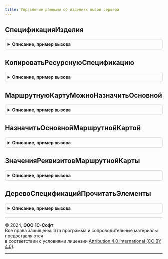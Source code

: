 ```yaml
---
title: Управление данными об изделиях вызов сервера
---
```



## СпецификацияИзделия
<details style="margin: 1em 0; padding: 0.5em; border: 1px solid #ccc; border-radius: 6px;">

<summary style="font-weight: bold; cursor: pointer;">Описание, пример вызова</summary>

```bsl

// Возвращает спецификацию изделия
//
// Параметры:
//  ДанныеОбИзделии             - см. УправлениеДаннымиОбИзделияхКлиентСервер.СтруктураДанныхОбИзделииДляВыбораСпецификации
//  ПараметрыВыбораСпецификаций - см. УправлениеДаннымиОбИзделияхКлиентСервер.ПараметрыВыбораСпецификаций
//
// Возвращаемое значение:
//  Структура, Неопределено - содержит данные спецификации изделия.
//
Функция СпецификацияИзделия(ДанныеОбИзделии, ПараметрыВыбораСпецификаций) Экспорт
```

Пример вызова
```bsl
Результат = УправлениеДаннымиОбИзделияхВызовСервера.СпецификацияИзделия(ДанныеОбИзделии, ПараметрыВыбораСпецификаций) 
```
</details>

## КопироватьРесурснуюСпецификацию
<details style="margin: 1em 0; padding: 0.5em; border: 1px solid #ccc; border-radius: 6px;">

<summary style="font-weight: bold; cursor: pointer;">Описание, пример вызова</summary>

```bsl

// Копирует спецификацию и этапы
//
// Параметры:
//  Источник	- СправочникСсылка.РесурсныеСпецификации - спецификация, которую нужно скопировать.
//
// Возвращаемое значение:
//   СправочникСсылка.РесурсныеСпецификации   - копия спецификации.
//
Функция КопироватьРесурснуюСпецификацию(Источник) Экспорт
```

Пример вызова
```bsl
Результат = УправлениеДаннымиОбИзделияхВызовСервера.КопироватьРесурснуюСпецификацию(Источник) 
```
</details>

## МаршрутнуюКартуМожноНазначитьОсновной
<details style="margin: 1em 0; padding: 0.5em; border: 1px solid #ccc; border-radius: 6px;">

<summary style="font-weight: bold; cursor: pointer;">Описание, пример вызова</summary>

```bsl

// Проверяет, что маршрутную карту можно назначить основной
//
// Параметры:
//  Ссылка			- СправочникСсылка.МаршрутныеКарты - ссылка на маршрутную карту
//  СтруктураОшибки	- Структура - содержит результат проверки:
//								1. ТекстОшибки: причина по которой маршрутная карта не может быть основной.
//
// Возвращаемое значение:
//   Булево   - Истина, если можно назначить основной.
//
Функция МаршрутнуюКартуМожноНазначитьОсновной(Ссылка, СтруктураОшибки) Экспорт
```

Пример вызова
```bsl
Результат = УправлениеДаннымиОбИзделияхВызовСервера.МаршрутнуюКартуМожноНазначитьОсновной(Ссылка, СтруктураОшибки) 
```
</details>

## НазначитьОсновнойМаршрутнойКартой
<details style="margin: 1em 0; padding: 0.5em; border: 1px solid #ccc; border-radius: 6px;">

<summary style="font-weight: bold; cursor: pointer;">Описание, пример вызова</summary>

```bsl

// Назначает маршрутную карту основной для указанного изделия и подразделения
//
// Параметры:
//  СвойстваЗаписи 		- Структура - содержит значения свойств записи
//  НавигационнаяСсылка - Строка - навигационная ссылка на измененную запись.
//  СтруктураОшибки	- Структура - содержит результат проверки
//
// Возвращаемое значение:
//   Булево   - Истина, если маршрутная карта назначена основной.
//
Функция НазначитьОсновнойМаршрутнойКартой(СвойстваЗаписи, НавигационнаяСсылка = Неопределено, СтруктураОшибки = Неопределено) Экспорт
```

Пример вызова
```bsl
Результат = УправлениеДаннымиОбИзделияхВызовСервера.НазначитьОсновнойМаршрутнойКартой(СвойстваЗаписи, НавигационнаяСсылка, СтруктураОшибки);
```
</details>

## ЗначенияРеквизитовМаршрутнойКарты
<details style="margin: 1em 0; padding: 0.5em; border: 1px solid #ccc; border-radius: 6px;">

<summary style="font-weight: bold; cursor: pointer;">Описание, пример вызова</summary>

```bsl

// Получает значения реквизитов маршрутной карты
//
// Параметры:
// 	МаршрутнаяКарта - СправочникСсылка.МаршрутныеКарты
// Возвращаемое значение:
// 	Структура - см. СтруктураРеквизитовМаршрутнойКарты
Функция ЗначенияРеквизитовМаршрутнойКарты(МаршрутнаяКарта) Экспорт
```

Пример вызова
```bsl
Результат = УправлениеДаннымиОбИзделияхВызовСервера.ЗначенияРеквизитовМаршрутнойКарты(МаршрутнаяКарта) 
```
</details>

## ДеревоСпецификацийПрочитатьЭлементы
<details style="margin: 1em 0; padding: 0.5em; border: 1px solid #ccc; border-radius: 6px;">

<summary style="font-weight: bold; cursor: pointer;">Описание, пример вызова</summary>

```bsl

// Получает подчиненные элементы строки дерева спецификаций
//
// Параметры:
//  Идентификатор	 - УникальныйИдентификатор	 - идентификатор строки
//  АдресВХранилище	 - Строка					 - адрес дерева спецификаций во временном хранилище.
//
// Возвращаемое значение:
//   - Массив - подчиненные элементы строки дерева спецификаций.
//
Функция ДеревоСпецификацийПрочитатьЭлементы(Идентификатор, АдресВХранилище) Экспорт
```

Пример вызова
```bsl
Результат = УправлениеДаннымиОбИзделияхВызовСервера.ДеревоСпецификацийПрочитатьЭлементы(Идентификатор, АдресВХранилище) 
```
</details>

---

© 2024, **ООО 1С-Софт**  
Все права защищены. Эта программа и сопроводительные материалы предоставляются  
в соответствии с условиями лицензии [Attribution 4.0 International (CC BY 4.0)](https://creativecommons.org/licenses/by/4.0/legalcode).

---
